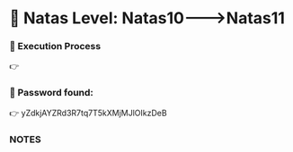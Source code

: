 # 🔐 Natas Level: Natas10--->Natas11



### 📂 Execution Process 

👉 

### 📄 Password found:
👉 
 yZdkjAYZRd3R7tq7T5kXMjMJlOIkzDeB
### NOTES
